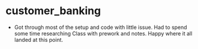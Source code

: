 # customer_banking
- Got through most of the setup and code with little issue. Had to spend some time researching Class with prework and notes. Happy where it all landed at this point.

